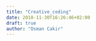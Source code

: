 ```yaml
---
title: "Creative_coding"
date: 2018-11-30T16:26:46+02:00
draft: true
author: "Osman Cakir"
---
```


